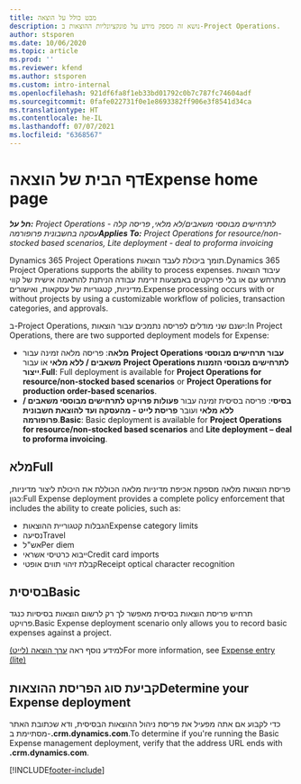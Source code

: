 ```yaml
---
title: מבט כולל על הוצאה
description: נושא זה מספק מידע על פונקציונליות ההוצאות ב-Project Operations.
author: stsporen
ms.date: 10/06/2020
ms.topic: article
ms.prod: ''
ms.reviewer: kfend
ms.author: stsporen
ms.custom: intro-internal
ms.openlocfilehash: 921df6fa8f1eb33bd01792c0b7c787fc74604adf
ms.sourcegitcommit: 0fafe022731f0e1e8693382ff906e3f8541d34ca
ms.translationtype: HT
ms.contentlocale: he-IL
ms.lasthandoff: 07/07/2021
ms.locfileid: "6368567"
---
```

# <a name="expense-home-page"></a><span data-ttu-id="84312-103">דף הבית של הוצאה</span><span class="sxs-lookup"><span data-stu-id="84312-103">Expense home page</span></span>

<span data-ttu-id="84312-104">_**חל על:** Project Operations לתרחישים מבוססי משאבים/לא מלאי, פריסה קלה - עסקה בחשבונית פרופורמה_</span><span class="sxs-lookup"><span data-stu-id="84312-104">_**Applies To:** Project Operations for resource/non-stocked based scenarios, Lite deployment - deal to proforma invoicing_</span></span>


<span data-ttu-id="84312-105">Dynamics 365 Project Operations תומך ביכולת לעבד הוצאות.</span><span class="sxs-lookup"><span data-stu-id="84312-105">Dynamics 365 Project Operations supports the ability to process expenses.</span></span> <span data-ttu-id="84312-106">עיבוד הוצאות מתרחש עם או בלי פרויקטים באמצעות זרימת עבודה הניתנת להתאמה אישית של קווי מדיניות, קטגוריות של עסקאות, ואישורים.</span><span class="sxs-lookup"><span data-stu-id="84312-106">Expense processing occurs with or without projects by using a customizable workflow of policies, transaction categories, and approvals.</span></span>

<span data-ttu-id="84312-107">ב-Project Operations, ישנם שני מודלים לפריסה נתמכים עבור הוצאות:</span><span class="sxs-lookup"><span data-stu-id="84312-107">In Project Operations, there are two supported deployment models for Expense:</span></span> 

- <span data-ttu-id="84312-108">**מלאה**: פריסה מלאה זמינה עבור **Project Operations עבור תרחישים מבוססי משאבים / ללא מלאי** אוֹ עבור **Project Operations לתרחישים מבוססי הזמנות ייצור**.</span><span class="sxs-lookup"><span data-stu-id="84312-108">**Full**: Full deployment is available for **Project Operations for resource/non-stocked based scenarios** or **Project Operations for production order-based scenarios**.</span></span>
- <span data-ttu-id="84312-109">**בסיסי**: פריסה בסיסית זמינה עבור **פעולות פרויקט לתרחישים מבוססי משאבים / ללא מלאי** ועובר **פריסת לייט - מהעסקה ועד להוצאת חשבונית פרופורמה**.</span><span class="sxs-lookup"><span data-stu-id="84312-109">**Basic**: Basic deployment is available for **Project Operations for resource/non-stocked based scenarios** and **Lite deployment – deal to proforma invoicing**.</span></span>

## <a name="full"></a><span data-ttu-id="84312-110">מלא</span><span class="sxs-lookup"><span data-stu-id="84312-110">Full</span></span> 
<span data-ttu-id="84312-111">פריסת הוצאות מלאה מספקת אכיפת מדיניות מלאה הכוללת את היכולת ליצור מדיניות, כגון:</span><span class="sxs-lookup"><span data-stu-id="84312-111">Full Expense deployment provides a complete policy enforcement that includes the ability to create policies, such as:</span></span>

  - <span data-ttu-id="84312-112">הגבלות קטגוריית ההוצאות</span><span class="sxs-lookup"><span data-stu-id="84312-112">Expense category limits</span></span>
  - <span data-ttu-id="84312-113">נסיעה</span><span class="sxs-lookup"><span data-stu-id="84312-113">Travel</span></span>
  - <span data-ttu-id="84312-114">אש"ל</span><span class="sxs-lookup"><span data-stu-id="84312-114">Per diem</span></span>
  - <span data-ttu-id="84312-115">ייבוא כרטיסי אשראי</span><span class="sxs-lookup"><span data-stu-id="84312-115">Credit card imports</span></span>
  - <span data-ttu-id="84312-116">קבלת זיהוי תווים אופטי</span><span class="sxs-lookup"><span data-stu-id="84312-116">Receipt optical character recognition</span></span>

## <a name="basic"></a><span data-ttu-id="84312-117">בסיסית</span><span class="sxs-lookup"><span data-stu-id="84312-117">Basic</span></span> 
<span data-ttu-id="84312-118">תרחיש פריסת הוצאות בסיסית מאפשר לך רק לרשום הוצאות בסיסיות כנגד פרויקט.</span><span class="sxs-lookup"><span data-stu-id="84312-118">Basic Expense deployment scenario only allows you to record basic expenses against a project.</span></span> 

<span data-ttu-id="84312-119">למידע נוסף ראה [ערך הוצאה (לייט)](basic-expense.md)</span><span class="sxs-lookup"><span data-stu-id="84312-119">For more information, see [Expense entry (lite)](basic-expense.md)</span></span>

## <a name="determine-your-expense-deployment"></a><span data-ttu-id="84312-120">קביעת סוג הפריסת ההוצאות</span><span class="sxs-lookup"><span data-stu-id="84312-120">Determine your Expense deployment</span></span>
<span data-ttu-id="84312-121">כדי לקבוע אם אתה מפעיל את פריסת ניהול ההוצאות הבסיסית, ודא שכתובת האתר מסתיימת ב-**.crm.dynamics.com**.</span><span class="sxs-lookup"><span data-stu-id="84312-121">To determine if you're running the Basic Expense management deployment, verify that the address URL ends with **.crm.dynamics.com**.</span></span> 


[!INCLUDE[footer-include](../includes/footer-banner.md)]
